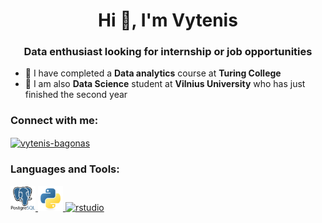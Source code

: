 <h1 align="center">Hi 👋, I'm Vytenis</h1>
<h3 align="center">Data enthusiast looking for internship or job opportunities</h3>

- 🌱 I have completed a **Data analytics** course at **Turing College**
- 🌱 I am also **Data Science** student at **Vilnius University** who has just finished the second year

<h3 align="left">Connect with me:</h3>
<p align="left">
<a href="https://linkedin.com/in/vytenis-bagonas" target="blank"><img align="center" src="https://raw.githubusercontent.com/rahuldkjain/github-profile-readme-generator/master/src/images/icons/Social/linked-in-alt.svg" alt="vytenis-bagonas" height="30" width="40" /></a>
</p>

<h3 align="left">Languages and Tools:</h3>
<p align="left"> <a href="https://www.postgresql.org" target="_blank" rel="noreferrer"> <img src="https://raw.githubusercontent.com/devicons/devicon/master/icons/postgresql/postgresql-original-wordmark.svg" alt="postgresql" width="40" height="40"/> </a> <a href="https://www.python.org" target="_blank" rel="noreferrer"> <img src="https://raw.githubusercontent.com/devicons/devicon/master/icons/python/python-original.svg" alt="python" width="40" height="40"/> </a> <a href="https://posit.co/download/rstudio-desktop/" target="_blank" rel="noreferrer"> <img src="https://marketplace-assets.digitalocean.com/logos/rstudio-20-04.svg" alt="rstudio" width="40" height="40"/> </a>

